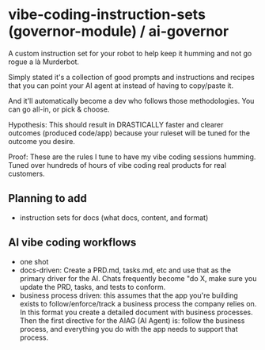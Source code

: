 # vibe-coding-instruction-sets (governor-module) / ai-governor

A custom instruction set for your robot to help keep it humming and not go rogue a là Murderbot.

Simply stated it's a collection of good prompts and instructions and recipes that you can point your AI agent at instead of having to copy/paste it.

And it'll automatically become a dev who follows those methodologies. You can go all-in, or pick & choose.

Hypothesis: This should result in DRASTICALLY faster and clearer outcomes (produced code/app) because your ruleset will be tuned for the outcome you desire.

Proof: These are the rules I tune to have my vibe coding sessions humming. Tuned over hundreds of hours of vibe coding real products for real customers.

## Planning to add
- instruction sets for docs (what docs, content, and format)

## AI vibe coding workflows
- one shot
- docs-driven: Create a PRD.md, tasks.md, etc and use that as the primary driver for the AI. Chats frequently become "do X, make sure you update the PRD, tasks, and tests to conform.
- business process driven: this assumes that the app you're building exists to follow/enforce/track a business process the company relies on. In this format you create a detailed document with business processes. Then the first directive for the AIAG (AI Agent) is: follow the business process, and everything you do with the app needs to support that process.
